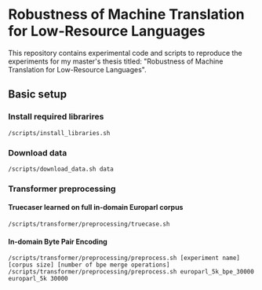 # Robustness of Machine Translation for Low-Resource Languages 

This repository contains experimental code and scripts to reproduce the experiments for my master's thesis titled: "Robustness of Machine Translation for Low-Resource Languages". 

## Basic setup

### Install required librarires
 
    /scripts/install_libraries.sh 


### Download data

    /scripts/download_data.sh data

### Transformer preprocessing

#### Truecaser learned on full in-domain Europarl corpus

    /scripts/transformer/preprocessing/truecase.sh
    
#### In-domain Byte Pair Encoding

    /scripts/transformer/preprocessing/preprocess.sh [experiment name] [corpus size] [number of bpe merge operations]
    /scripts/transformer/preprocessing/preprocess.sh europarl_5k_bpe_30000 europarl_5k 30000
